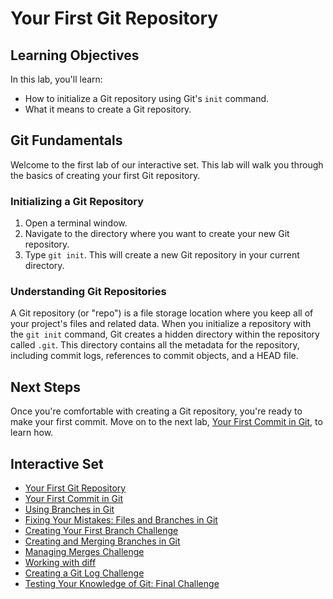 # Your First Git Repository

## Learning Objectives

In this lab, you'll learn:
- How to initialize a Git repository using Git's `init` command.
- What it means to create a Git repository.

## Git Fundamentals

Welcome to the first lab of our interactive set. This lab will walk you through the basics of creating your first Git repository. 

### Initializing a Git Repository

1. Open a terminal window.
2. Navigate to the directory where you want to create your new Git repository.
3. Type `git init`. This will create a new Git repository in your current directory.

### Understanding Git Repositories

A Git repository (or "repo") is a file storage location where you keep all of your project's files and related data. When you initialize a repository with the `git init` command, Git creates a hidden directory within the repository called `.git`. This directory contains all the metadata for the repository, including commit logs, references to commit objects, and a HEAD file.

## Next Steps

Once you're comfortable with creating a Git repository, you're ready to make your first commit. Move on to the next lab, [Your First Commit in Git](LINK_TO_NEXT_LAB), to learn how.

## Interactive Set

- [Your First Git Repository](README.md)
- [Your First Commit in Git](first-commit.md)
- [Using Branches in Git](branchs.md)
- [Fixing Your Mistakes: Files and Branches in Git](fix-files-branchs.md)
- [Creating Your First Branch Challenge](first-branch-challenge.md)
- [Creating and Merging Branches in Git](merge-branch.md)
- [Managing Merges Challenge](merge-challenge.md)
- [Working with diff](git-diff.md)
- [Creating a Git Log Challenge](git-log-challenge.md)
- [Testing Your Knowledge of Git: Final Challenge](final-challenge.md)

